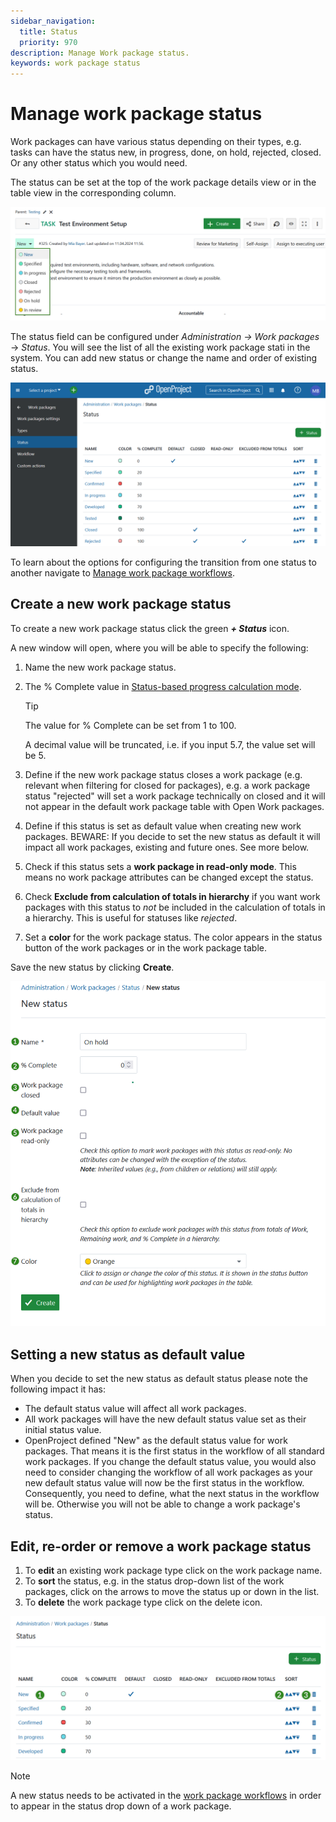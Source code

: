 ```yaml
---
sidebar_navigation:
  title: Status
  priority: 970
description: Manage Work package status.
keywords: work package status
---
```


# Manage work package status

Work packages can have various status depending on their types, e.g. tasks can have the status new, in progress, done, on hold, rejected, closed. Or any other status which you would need.

The status can be set at the top of the work package details view or in the table view in the corresponding column.

![Work packages status dropdown menu in OpenProject](openproject_system_guide_create_wp_stati_dropdown.png)

The status field can be configured under *Administration ->* *Work packages* -> *Status*. You will see the list of all the existing work package stati in the system. You can add new status or change the name and order of existing status.

![Work package status overview in OpenProject administration](openproject_system_guide_create_wp_status_overview.png)

To learn about the options for configuring the transition from one status to another navigate to [Manage work package workflows](../work-package-workflows).

## Create a new work package status

To create a new work package status click the green ***+ Status*** icon.


A new window will open, where you will be able to specify the following:

1. Name the new work package status.

2. The %&nbsp;Complete value in [Status-based progress calculation mode](../work-package-settings/).

   > [!TIP]
   >
   > The value for % Complete can be set from 1 to 100. 
   >
   > A decimal value will be truncated, i.e. if you input 5.7, the value set will be 5.

3. Define if the new work package status closes a work package (e.g. relevant when filtering for closed for packages), e.g. a work package status "rejected" will set a work package technically on closed and it will not appear in the default work package table with Open Work packages.

4. Define if this status is set as default value when creating new work packages. BEWARE: If you decide to set the new status as default it will impact all work packages, existing and future ones. See more below.

5. Check if this status sets a **work package in read-only mode**. This means no work package attributes can be changed except the status.

6. Check **Exclude from calculation of totals in hierarchy** if you want work packages with this status to *not* be included in the calculation of totals in a hierarchy. This is useful for statuses like *rejected*.

7. Set a **color** for the work package status. The color appears in the status button of the work packages or in the work package table.

Save the new status by clicking **Create**.

![Create a new work package status in OpenProject administration](openproject_system_guide_create_new_wp_status.png)

## Setting a new status as default value

When you decide to set the new status as default status please note the following impact it has:

- The default status value will affect all work packages.
- All work packages will have the new default status value set as their initial status value.
- OpenProject defined "New" as the default status value for work packages. That means it is the first status in the workflow of all standard work packages. If you change the default status value, you would also need to consider changing the workflow of all work packages as your new default status value will now be the first status in the workflow. Consequently, you need to define, what the next status in the workflow will be. Otherwise you will not be able to change a work package's status.

## Edit, re-order or remove a work package status

1. To **edit** an existing work package type click on the work package name.
2. To **sort** the status, e.g. in the status drop-down list of the work packages, click on the arrows to move the status up or down in the list.
3. To **delete** the work package type click on the delete icon.

![Edit work package status in OpenProject administration](openproject_system_guide_edit_new_wp_status.png)

> [!NOTE]
> A new status needs to be activated in the [work package workflows](../work-package-workflows) in order to appear in the status drop down of a work package.
